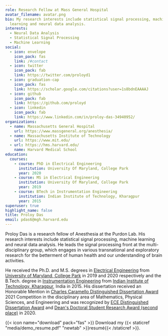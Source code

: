 ```yaml
---
role: Research Fellow at Mass General Hospital
avatar_filename: avatar.png
bio: My research interests include statistical signal processing, machine
  learning and neural data analysis.
interests:
  - Neural Data Analysis
  - Statistical Signal Processing
  - Machine Learning
social:
  - icon: envelope
    icon_pack: fas
    link: /#contact
  - icon: twitter
    icon_pack: fab
    link: https://twitter.com/proloyd1
  - icon: graduation-cap
    icon_pack: fas
    link: https://scholar.google.com/citations?user=1s8bdnEAAAAJ
  - icon: github
    icon_pack: fab
    link: https://github.com/proloyd
  - icon: linkedin
    icon_pack: fab
    link: https://www.linkedin.com/in/proloy-das-34940952/
organizations:
  - name: Massachusetts General Hospital
    url: https://www.massgeneral.org/anesthesia/
  - name: Massachusetts Institute of Technology
    url: https://www.mit.edu/
  - url: https://hms.harvard.edu/
    name: Harvard Medical School
education:
  courses:
    - course: PhD in Electrical Engineering
      institution: University Of Maryland, College Park
      year: 2020
    - course: MS in Electrical Engineering
      institution: University Of Maryland, College Park
      year: 2019
    - course: BTech in Instrumentation Engineering
      institution: Indian Institute of Technology, Kharagpur
      year: 2015
superuser: true
highlight_name: false
title: Proloy Das
email: pdas6@mgh.harvard.edu
---
```

Proloy Das is a research fellow of Anesthesia at the Purdon Lab. His research interests include statistical signal processing, machine learning and neural data analysis. He leads the signal processing front at the multi-disciplinary group, which engages in various transnational and exploratory research for the betterment of human health and our understanding of brain activities.

He received the Ph.D. and M.S. degrees in [Electrical Engineering](https://ece.umd.edu/) from  [University of Maryland, College Park](https://umd.edu/) in 2019 and 2020 respectively and the B.Tech. degree in [Instrumentation Engineering](http://www.iitkgp.ac.in/department/EE) from [Indian Institute of Technology, Kharagpur](http://iitkgp.ac.in/), India in 2015. His dissertation received an Honorable Mention in [Charles Caramello Distinguished Dissertation Award](https://gradschool.umd.edu/funding/student-fellowships-awards/distinguished-dissertation-award) 2021 Competition in the disciplinary area of Mathematics, Physical Sciences, and Engineering and was recognized by [ECE Distinguished Dissertation Award](https://ece.umd.edu/news/story/ece-names-20192020-distinguished-dissertation-fellows) and [Dean's Doctoral Student Research Award (second place)](https://ece.umd.edu/news/story/2020-deans-doctoral-student-research-awards) in 2020.

{{< icon name="download" pack="fas" >}} Download my {{< staticref "media/demo_resume.pdf" "newtab" >}}resumé{{< /staticref >}}.